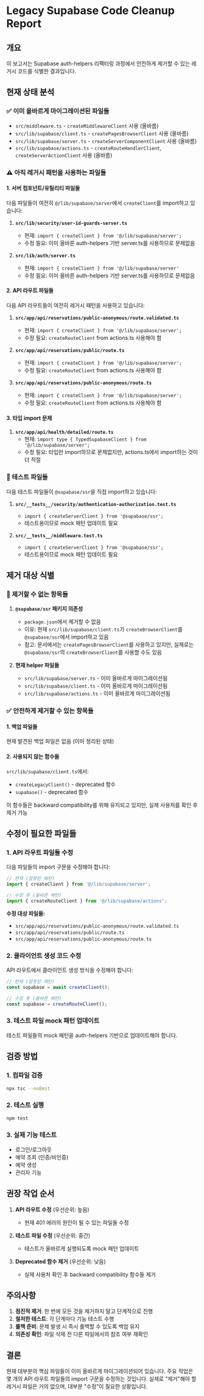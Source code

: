 # Legacy Supabase Code Cleanup Report

## 개요
이 보고서는 Supabase auth-helpers 리팩터링 과정에서 안전하게 제거할 수 있는 레거시 코드를 식별한 결과입니다.

## 현재 상태 분석

### ✅ 이미 올바르게 마이그레이션된 파일들
- `src/middleware.ts` - `createMiddlewareClient` 사용 (올바름)
- `src/lib/supabase/client.ts` - `createPagesBrowserClient` 사용 (올바름)
- `src/lib/supabase/server.ts` - `createServerComponentClient` 사용 (올바름)
- `src/lib/supabase/actions.ts` - `createRouteHandlerClient`, `createServerActionClient` 사용 (올바름)

### ⚠️ 아직 레거시 패턴을 사용하는 파일들

#### 1. 서버 컴포넌트/유틸리티 파일들
다음 파일들이 여전히 `@/lib/supabase/server`에서 `createClient`를 import하고 있습니다:

1. **`src/lib/security/user-id-guards-server.ts`**
   - 현재: `import { createClient } from '@/lib/supabase/server';`
   - 수정 필요: 이미 올바른 auth-helpers 기반 server.ts를 사용하므로 문제없음

2. **`src/lib/auth/server.ts`**
   - 현재: `import { createClient } from '@/lib/supabase/server'`
   - 수정 필요: 이미 올바른 auth-helpers 기반 server.ts를 사용하므로 문제없음

#### 2. API 라우트 파일들
다음 API 라우트들이 여전히 레거시 패턴을 사용하고 있습니다:

1. **`src/app/api/reservations/public-anonymous/route.validated.ts`**
   - 현재: `import { createClient } from '@/lib/supabase/server';`
   - 수정 필요: `createRouteClient` from actions.ts 사용해야 함

2. **`src/app/api/reservations/public/route.ts`**
   - 현재: `import { createClient } from '@/lib/supabase/server';`
   - 수정 필요: `createRouteClient` from actions.ts 사용해야 함

3. **`src/app/api/reservations/public-anonymous/route.ts`**
   - 현재: `import { createClient } from '@/lib/supabase/server';`
   - 수정 필요: `createRouteClient` from actions.ts 사용해야 함

#### 3. 타입 import 문제
1. **`src/app/api/health/detailed/route.ts`**
   - 현재: `import type { TypedSupabaseClient } from '@/lib/supabase/server';`
   - 수정 필요: 타입만 import하므로 문제없지만, actions.ts에서 import하는 것이 더 적절

### 🧪 테스트 파일들
다음 테스트 파일들이 `@supabase/ssr`을 직접 import하고 있습니다:

1. **`src/__tests__/security/authentication-authorization.test.ts`**
   - `import { createServerClient } from '@supabase/ssr';`
   - 테스트용이므로 mock 패턴 업데이트 필요

2. **`src/__tests__/middleware.test.ts`**
   - `import { createServerClient } from '@supabase/ssr';`
   - 테스트용이므로 mock 패턴 업데이트 필요

## 제거 대상 식별

### 🚫 제거할 수 없는 항목들
1. **`@supabase/ssr` 패키지 의존성**
   - `package.json`에서 제거할 수 없음
   - 이유: 현재 `src/lib/supabase/client.ts`가 `createBrowserClient`를 `@supabase/ssr`에서 import하고 있음
   - 참고: 문서에서는 `createPagesBrowserClient`를 사용하고 있지만, 실제로는 `@supabase/ssr`의 `createBrowserClient`를 사용할 수도 있음

2. **현재 helper 파일들**
   - `src/lib/supabase/server.ts` - 이미 올바르게 마이그레이션됨
   - `src/lib/supabase/client.ts` - 이미 올바르게 마이그레이션됨
   - `src/lib/supabase/actions.ts` - 이미 올바르게 마이그레이션됨

### ✅ 안전하게 제거할 수 있는 항목들

#### 1. 백업 파일들
현재 발견된 백업 파일은 없음 (이미 정리된 상태)

#### 2. 사용되지 않는 함수들
`src/lib/supabase/client.ts`에서:
- `createLegacyClient()` - deprecated 함수
- `supabase()` - deprecated 함수

이 함수들은 backward compatibility를 위해 유지되고 있지만, 실제 사용처를 확인 후 제거 가능

## 수정이 필요한 파일들

### 1. API 라우트 파일들 수정
다음 파일들의 import 구문을 수정해야 합니다:

```typescript
// 현재 (잘못된 패턴)
import { createClient } from '@/lib/supabase/server';

// 수정 후 (올바른 패턴)
import { createRouteClient } from '@/lib/supabase/actions';
```

**수정 대상 파일들:**
- `src/app/api/reservations/public-anonymous/route.validated.ts`
- `src/app/api/reservations/public/route.ts`
- `src/app/api/reservations/public-anonymous/route.ts`

### 2. 클라이언트 생성 코드 수정
API 라우트에서 클라이언트 생성 방식을 수정해야 합니다:

```typescript
// 현재 (잘못된 패턴)
const supabase = await createClient();

// 수정 후 (올바른 패턴)
const supabase = createRouteClient();
```

### 3. 테스트 파일 mock 패턴 업데이트
테스트 파일들의 mock 패턴을 auth-helpers 기반으로 업데이트해야 합니다.

## 검증 방법

### 1. 컴파일 검증
```bash
npx tsc --noEmit
```

### 2. 테스트 실행
```bash
npm test
```

### 3. 실제 기능 테스트
- 로그인/로그아웃
- 예약 조회 (인증/비인증)
- 예약 생성
- 관리자 기능

## 권장 작업 순서

1. **API 라우트 수정** (우선순위: 높음)
   - 현재 401 에러의 원인이 될 수 있는 파일들 수정
   
2. **테스트 파일 수정** (우선순위: 중간)
   - 테스트가 올바르게 실행되도록 mock 패턴 업데이트
   
3. **Deprecated 함수 제거** (우선순위: 낮음)
   - 실제 사용처 확인 후 backward compatibility 함수들 제거

## 주의사항

1. **점진적 제거**: 한 번에 모든 것을 제거하지 말고 단계적으로 진행
2. **철저한 테스트**: 각 단계마다 기능 테스트 수행
3. **롤백 준비**: 문제 발생 시 즉시 롤백할 수 있도록 백업 유지
4. **의존성 확인**: 파일 삭제 전 다른 파일에서의 참조 여부 재확인

## 결론

현재 대부분의 핵심 파일들이 이미 올바르게 마이그레이션되어 있습니다. 주요 작업은 몇 개의 API 라우트 파일들의 import 구문을 수정하는 것입니다. 실제로 "제거"해야 할 레거시 파일은 거의 없으며, 대부분 "수정"이 필요한 상황입니다.